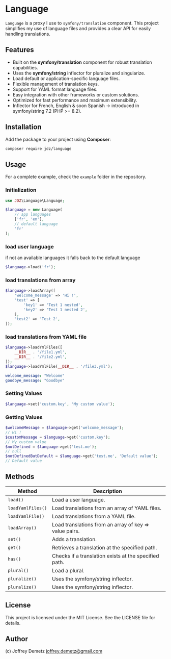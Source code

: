 # Language

`Language` is a proxy I use to `symfony/translation` component.
This project simplifies my use of language files and provides a clear API for easily handling translations.

## Features

- Built on the **symfony/translation** component for robust translation capabilities.
- Uses the **symfony/string** inflector for pluralize and singularize. 
- Load default or application-specific language files.
- Flexible management of translation keys.
- Support for YAML format language files.
- Easy integration with other frameworks or custom solutions.
- Optimized for fast performance and maximum extensibility.
- Inflector for French, English & soon Spanish -> introduced in symfony/string 7.2 (PHP >= 8.2).

## Installation

Add the package to your project using **Composer**:

```bash
composer require jdz/language
```

## Usage

For a complete example, check the `example` folder in the repository.

### Initialization

```php
use JDZ\Language\Language;

$language = new Language(
    // app languages
    ['fr', 'en'],
    // default language
    'fr'
);
```

### load user language
if not an available languages it falls back to the default language

```php
$language->load('fr');
```

### load translations from array

```php
$language->loadArray([
    'welcome_message' => 'Hi !',
    'test' => [
        'key1' => 'Test 1 nested',
        'key2' => 'Test 1 nested 2',
    ],
    'test2' => 'Test 2',
]);
```

### load translations from YAML file

```php
$language->loadYmlFiles([
    __DIR__ . '/file1.yml',
    __DIR__ . '/file2.yml',
]);
$language->loadYmlFile(__DIR__ . '/file3.yml');
```

```yaml
welcome_message: "Welcome"
goodbye_message: "Goodbye"
```

### Setting Values

```php
$language->set('custom.key', 'My custom value');
```

### Getting Values

```php
$welcomeMessage = $language->get('welcome_message');
// Hi !
$customMessage = $language->get('custom.key');
// My custom value
$notDefined = $language->get('test.me');
// null
$notDefinedButDefault = $language->get('test.me', 'Default value');
// Default value
```

## Methods

| Method            | Description |
|-------------------|-------------|
| `load()`          | Load a user language. |
| `loadYamlFiles()` | Load translations from an array of YAML files. |
| `loadYamlFile()`  | Load translations from a YAML file. |
| `loadArray()`     | Load translations from an array of key => value pairs. |
| `set()`           | Adds a translation. |
| `get()`           | Retrieves a translation at the specified path. |
| `has()`           | Checks if a translation exists at the specified path. |
| `plural()`        | Load a plural. |
| `pluralize()`     | Uses the symfony/string inflector. |
| `pluralize()`     | Uses the symfony/string inflector. |

## License

This project is licensed under the MIT License. See the LICENSE file for details.

## Author

(c) Joffrey Demetz <joffrey.demetz@gmail.com>
